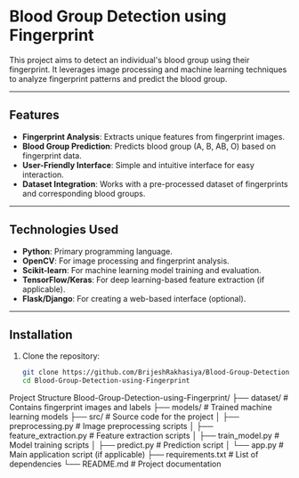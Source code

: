 # Blood Group Detection using Fingerprint


This project aims to detect an individual's blood group using their fingerprint. It leverages image processing and machine learning techniques to analyze fingerprint patterns and predict the blood group.

---

## Features
- **Fingerprint Analysis**: Extracts unique features from fingerprint images.
- **Blood Group Prediction**: Predicts blood group (A, B, AB, O) based on fingerprint data.
- **User-Friendly Interface**: Simple and intuitive interface for easy interaction.
- **Dataset Integration**: Works with a pre-processed dataset of fingerprints and corresponding blood groups.

---

## Technologies Used
- **Python**: Primary programming language.
- **OpenCV**: For image processing and fingerprint analysis.
- **Scikit-learn**: For machine learning model training and evaluation.
- **TensorFlow/Keras**: For deep learning-based feature extraction (if applicable).
- **Flask/Django**: For creating a web-based interface (optional).

---

## Installation
1. Clone the repository:
   ```bash
   git clone https://github.com/BrijeshRakhasiya/Blood-Group-Detection-using-Fingerprint.git
   cd Blood-Group-Detection-using-Fingerprint


  Project Structure
Blood-Group-Detection-using-Fingerprint/
├── dataset/               # Contains fingerprint images and labels
├── models/                # Trained machine learning models
├── src/                   # Source code for the project
│   ├── preprocessing.py   # Image preprocessing scripts
│   ├── feature_extraction.py  # Feature extraction scripts
│   ├── train_model.py     # Model training scripts
│   ├── predict.py         # Prediction script
│   └── app.py             # Main application script (if applicable)
├── requirements.txt       # List of dependencies
└── README.md              # Project documentation
